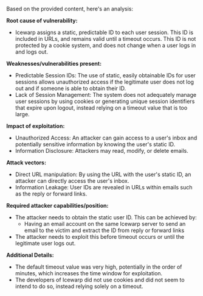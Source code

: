 Based on the provided content, here's an analysis:

**Root cause of vulnerability:**
- Icewarp assigns a static, predictable ID to each user session. This ID is included in URLs, and remains valid until a timeout occurs. This ID is not protected by a cookie system, and does not change when a user logs in and logs out.

**Weaknesses/vulnerabilities present:**
- Predictable Session IDs: The use of static, easily obtainable IDs for user sessions allows unauthorized access if the legitimate user does not log out and if someone is able to obtain their ID.
- Lack of Session Management: The system does not adequately manage user sessions by using cookies or generating unique session identifiers that expire upon logout, instead relying on a timeout value that is too large.

**Impact of exploitation:**
- Unauthorized Access: An attacker can gain access to a user's inbox and potentially sensitive information by knowing the user's static ID.
- Information Disclosure: Attackers may read, modify, or delete emails.

**Attack vectors:**
- Direct URL manipulation: By using the URL with the user's static ID, an attacker can directly access the user's inbox.
- Information Leakage: User IDs are revealed in URLs within emails such as the reply or forward links.

**Required attacker capabilities/position:**
- The attacker needs to obtain the static user ID. This can be achieved by:
  - Having an email account on the same Icewarp server to send an email to the victim and extract the ID from reply or forward links
- The attacker needs to exploit this before timeout occurs or until the legitimate user logs out.

**Additional Details:**
- The default timeout value was very high, potentially in the order of minutes, which increases the time window for exploitation.
- The developers of Icewarp did not use cookies and did not seem to intend to do so, instead relying solely on a timeout.